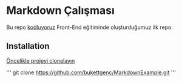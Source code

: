 # Markdown Çalışması
Bu repo [kodluyoruz]() Front-End eğitiminde oluşturduğumuz ilk repo.
## Installation
[Öncelikle projeyi clonelayın ](https://github.com/bukettgenc/MarkdownExample.git)

'''
git clone https://github.com/bukettgenc/MarkdownExample.git
'''

